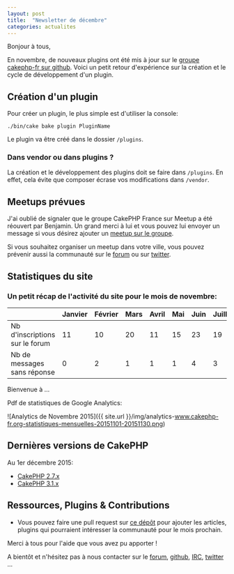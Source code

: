 ```yaml
---
layout: post
title:  "Newsletter de décembre"
categories: actualites
---
```


Bonjour à tous,

En novembre, de nouveaux plugins ont été mis à jour sur le [groupe cakephp-fr sur github](https://github.com/cakephp-fr). Voici un petit retour d'expérience sur la création et le cycle de développement d'un plugin.

## Création d'un plugin

Pour créer un plugin, le plus simple est d'utiliser la console:

    ./bin/cake bake plugin PluginName

Le plugin va être créé dans le dossier `/plugins`.

### Dans vendor ou dans plugins ?

La création et le développement des plugins doit se faire dans `/plugins`. En effet, cela évite que composer écrase vos modifications dans `/vendor`.


## Meetups prévues

J'ai oublié de signaler que le groupe CakePHP France sur Meetup a été réouvert par Benjamin. Un grand merci à lui et vous pouvez lui envoyer un message si vous désirez ajouter un [meetup sur le groupe](http://www.meetup.com/fr/CakePHP-France).

Si vous souhaitez organiser un meetup dans votre ville, vous pouvez prévenir aussi la communauté sur le [forum](forum.cakephp-fr.org/viewtopic.php?id=7291) ou sur [twitter](https://twitter.com/cakephpfr).

## Statistiques du site

### Un petit récap de l'activité du site pour le mois de novembre:


|                                 |Janvier | Février |   Mars   |  Avril |  Mai  |  Juin  |  Juillet  |  Août  |
|---------------------------------|--------|---------|----------|--------|-------|--------|-----------|--------|
|Nb d'inscriptions sur le forum   |   11   |   10    |    20    | 11     |  15   |  23    |   19      |  10    |
|Nb de messages sans réponse      |   0    |   2     |    1     |  1     |   1   |   4    |    3      |   0    |

Bienvenue à ...

Pdf de statistiques de Google Analytics:

![Analytics de Novembre 2015]({{ site.url }}/img/analytics-www.cakephp-fr.org-statistiques-mensuelles-20151101-20151130.png)

## Dernières versions de CakePHP

Au 1er décembre 2015:

- [CakePHP 2.7.x](https://github.com/cakephp/cakephp/releases/tag/2.7.x)
- [CakePHP 3.1.x](https://github.com/cakephp/cakephp/releases/tag/3.1.x)

## Ressources, Plugins & Contributions

- Vous pouvez faire une pull request sur [ce dépôt](https://github.com/cakephp-fr/cakephp-fr.github.io/blob/master/_drafts/2016-01-01-newsletter-janvier-2016.md) pour ajouter les articles, plugins qui pourraient intéresser la communauté pour le mois prochain.


Merci à tous pour l'aide que vous avez pu apporter !


A bientôt et n'hésitez pas à nous contacter sur le [forum](http://forum.cakephp-fr.org), [github](https://github.com/cakephp-fr), [IRC](http://www.cakephp-fr.org/irc), [twitter](https://twitter.com/cakephpfr) ...
